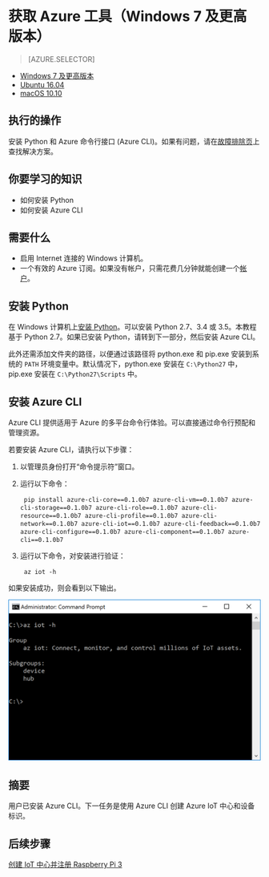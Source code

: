 <properties
	pageTitle="获取 Azure 工具（Windows 7 及更高版本）"
	description="在 Windows 7 及更高版本上安装 Python 和 Azure 命令行接口 (Azure CLI)。"
	services="iot-hub"
	documentationcenter=""
	author="shizn"
	manager="timlt"
	tags=""
	keywords=""/>  


<tags
	ms.service="iot-hub"
	ms.date="10/21/2016"
	wacn.date="12/19/2016"/>  


# 获取 Azure 工具（Windows 7 及更高版本）
> [AZURE.SELECTOR]
- [Windows 7 及更高版本](/documentation/articles/iot-hub-raspberry-pi-kit-node-lesson2-get-azure-tools-win32/)
- [Ubuntu 16.04](/documentation/articles/iot-hub-raspberry-pi-kit-node-lesson2-get-azure-tools-ubuntu/)
- [macOS 10.10](/documentation/articles/iot-hub-raspberry-pi-kit-node-lesson2-get-azure-tools-mac/)

## 执行的操作
安装 Python 和 Azure 命令行接口 (Azure CLI)。如果有问题，请在[故障排除页](/documentation/articles/iot-hub-raspberry-pi-kit-node-troubleshooting/)上查找解决方案。

## 你要学习的知识
* 如何安装 Python
* 如何安装 Azure CLI

## 需要什么
* 启用 Internet 连接的 Windows 计算机。
* 一个有效的 Azure 订阅。如果没有帐户，只需花费几分钟就能创建一个[帐户](/pricing/1rmb-trial/)。

## 安装 Python
在 Windows 计算机上[安装 Python](https://www.python.org/downloads/)。可以安装 Python 2.7、3.4 或 3.5。本教程基于 Python 2.7。如果已安装 Python，请转到下一部分，然后安装 Azure CLI。

此外还需添加文件夹的路径，以便通过该路径将 python.exe 和 pip.exe 安装到系统的 `PATH` 环境变量中。默认情况下，python.exe 安装在 `C:\Python27` 中，pip.exe 安装在 `C:\Python27\Scripts` 中。

## 安装 Azure CLI
Azure CLI 提供适用于 Azure 的多平台命令行体验。可以直接通过命令行预配和管理资源。

若要安装 Azure CLI，请执行以下步骤：

1. 以管理员身份打开“命令提示符”窗口。
2. 运行以下命令：

        pip install azure-cli-core==0.1.0b7 azure-cli-vm==0.1.0b7 azure-cli-storage==0.1.0b7 azure-cli-role==0.1.0b7 azure-cli-resource==0.1.0b7 azure-cli-profile==0.1.0b7 azure-cli-network==0.1.0b7 azure-cli-iot==0.1.0b7 azure-cli-feedback==0.1.0b7 azure-cli-configure==0.1.0b7 azure-cli-component==0.1.0b7 azure-cli==0.1.0b7

3. 运行以下命令，对安装进行验证：
   
        az iot -h

如果安装成功，则会看到以下输出。

![指示成功的输出](./media/iot-hub-raspberry-pi-lessons/lesson2/az_iot_help_win.png)  


## 摘要
用户已安装 Azure CLI。下一任务是使用 Azure CLI 创建 Azure IoT 中心和设备标识。

## 后续步骤
[创建 IoT 中心并注册 Raspberry Pi 3](/documentation/articles/iot-hub-raspberry-pi-kit-node-lesson2-prepare-azure-iot-hub/)

<!---HONumber=Mooncake_1212_2016-->